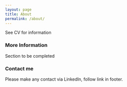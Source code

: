```yaml
---
layout: page
title: About
permalink: /about/
---
```


See CV for information 

### More Information

Section to be completed

### Contact me

Please make any contact via LinkedIn, follow link in footer.
